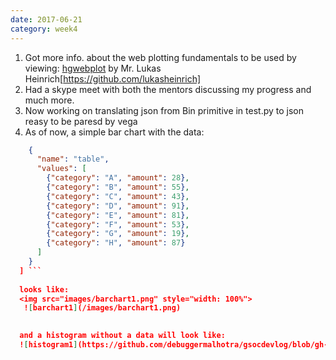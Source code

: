 ```yaml
---
date: 2017-06-21
category: week4
---
```

1. Got more info. about the web plotting fundamentals to be used by viewing: [hgwebplot](https://github.com/lukasheinrich/hgwebplot) by Mr. Lukas Heinrich[https://github.com/lukasheinrich]
2. Had a skype meet with both the mentors discussing my progress and much more.
3. Now working on translating json from Bin primitive in test.py to json reasy to be paresd by vega
4. As of now, a simple bar chart with the data:
```json "data": [
    {
      "name": "table",
      "values": [
        {"category": "A", "amount": 28},
        {"category": "B", "amount": 55},
        {"category": "C", "amount": 43},
        {"category": "D", "amount": 91},
        {"category": "E", "amount": 81},
        {"category": "F", "amount": 53},
        {"category": "G", "amount": 19},
        {"category": "H", "amount": 87}
      ]
    }
  ] ```
  
  looks like:
  <img src="images/barchart1.png" style="width: 100%">
   ![barchart1](/images/barchart1.png)

  
  and a histogram without a data will look like:
  ![histogram1](https://github.com/debuggermalhotra/gsocdevlog/blob/gh-pages/images/histogram1.png)
  
